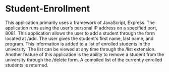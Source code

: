 # Student-Enrollment

This application primarily uses a framework of JavaScript, Express. The application runs using the user's personal IP address on a specified port, 8081. This application allows the user to add a student through the form located at /add. The user gives the student's first name, last name, and program. This information is added to a list of enrolled students in the university. The list can be viewed at any time through the /list extension. Another feature of this application is the ability to remove a student from the university through the /delete form. A compiled list of the currently enrolled students is returned.  
